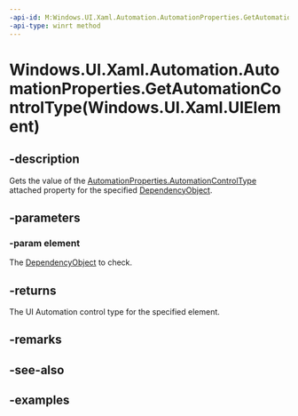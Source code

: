 ```yaml
---
-api-id: M:Windows.UI.Xaml.Automation.AutomationProperties.GetAutomationControlType(Windows.UI.Xaml.UIElement)
-api-type: winrt method
---
```


# Windows.UI.Xaml.Automation.AutomationProperties.GetAutomationControlType(Windows.UI.Xaml.UIElement)

<!--
public static Windows.UI.Xaml.Automation.Peers.AutomationControlType GetAutomationControlType (Windows.UI.Xaml.UIElement element);
-->

## -description

Gets the value of the [AutomationProperties.AutomationControlType](automationproperties_automationcontroltype.md) attached property for the specified [DependencyObject](../windows.ui.xaml/dependencyobject.md).

## -parameters

### -param element

The [DependencyObject](../windows.ui.xaml/dependencyobject.md) to check.

## -returns

The UI Automation control type for the specified element.

## -remarks

## -see-also

## -examples
